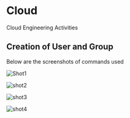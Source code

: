 # Cloud
Cloud Engineering Activities

## Creation of User and Group
Below are the screenshots of commands used

![Shot1](https://github.com/jidejj/Cloud/assets/9843012/df810990-3545-4c87-996b-2fae9c3f055d)

![shot2](https://github.com/jidejj/Cloud/assets/9843012/c28b15e3-70ea-4124-be32-a3ca6f2bf1d6)

![shot3](https://github.com/jidejj/Cloud/assets/9843012/da3c2f3d-7464-48c9-9b52-3a040d7a00ab)

![shot4](https://github.com/jidejj/Cloud/assets/9843012/e9efcdf9-7b72-4618-803a-26b0513358e8)



